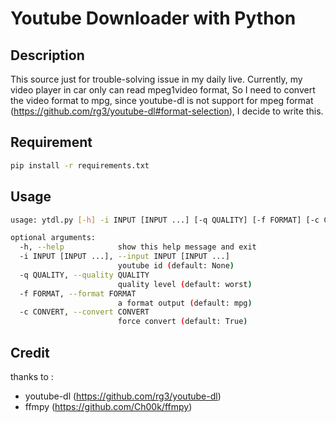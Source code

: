 # Youtube Downloader with Python

## Description
This source just for trouble-solving issue in my daily live. Currently, my video player in car only can read mpeg1video format, So I need to convert the video format to mpg, since youtube-dl is not support for mpeg format (https://github.com/rg3/youtube-dl#format-selection), I decide to write this.

## Requirement
```bash
pip install -r requirements.txt
```
## Usage
```bash
usage: ytdl.py [-h] -i INPUT [INPUT ...] [-q QUALITY] [-f FORMAT] [-c CONVERT]

optional arguments:
  -h, --help            show this help message and exit
  -i INPUT [INPUT ...], --input INPUT [INPUT ...]
                        youtube id (default: None)
  -q QUALITY, --quality QUALITY
                        quality level (default: worst)
  -f FORMAT, --format FORMAT
                        a format output (default: mpg)
  -c CONVERT, --convert CONVERT
                        force convert (default: True)


```

## Credit
thanks to :
- youtube-dl (https://github.com/rg3/youtube-dl)
- ffmpy (https://github.com/Ch00k/ffmpy)

